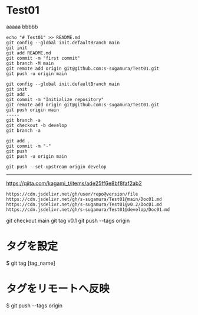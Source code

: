 # Test01

aaaaa
bbbbb

```
echo "# Test01" >> README.md
git config --global init.defaultBranch main
git init
git add README.md
git commit -m "first commit"
git branch -M main
git remote add origin git@github.com:s-sugamura/Test01.git
git push -u origin main
```


```
git config --global init.defaultBranch main
git init
git add .
git commit -m "Initialize repository"
git remote add origin git@github.com:s-sugamura/Test01.git
git push origin main
-----
git branch -a
git checkout -b develop
git branch -a
```

```
git add .
git commit -m "-"
git push
git push -u origin main

git push --set-upstream origin develop
```

----------
https://qiita.com/kagami_t/items/ade25ff6e8bf8faf2ab2


```
https://cdn.jsdelivr.net/gh/user/repo@version/file
https://cdn.jsdelivr.net/gh/s-sugamura/Test01@main/Doc01.md
https://cdn.jsdelivr.net/gh/s-sugamura/Test01@v0.2/Doc01.md
https://cdn.jsdelivr.net/gh/s-sugamura/Test01@develop/Doc01.md
```
git checkout main
git tag v0.1
git push --tags origin


# タグを設定
$ git tag [tag_name]

# タグをリモートへ反映
$ git push --tags origin
